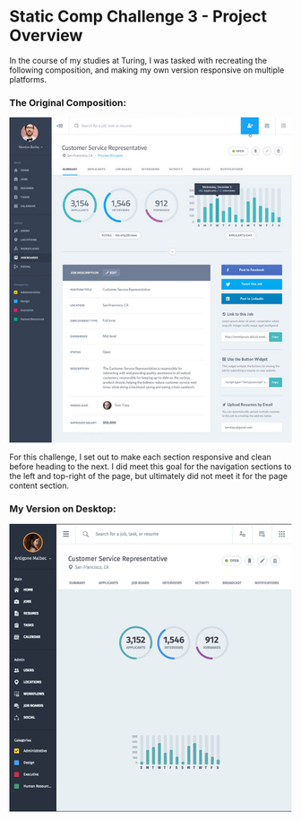 Static Comp Challenge 3 - Project Overview
==========================================

In the course of my studies at Turing, I was tasked with recreating the following composition, and making my own version responsive on multiple platforms.

### The Original Composition:

![The Original Composition](images/static-comp-challenge-3.jpg "The Original Version of the Composition")

For this challenge, I set out to make each section responsive and clean before heading to the next. I did meet this goal for the navigation sections to the left and top-right of the page, but ultimately did not meet it for the page content section.

### My Version on Desktop:

![Desktop Version](images/my-version.png "My Version")
